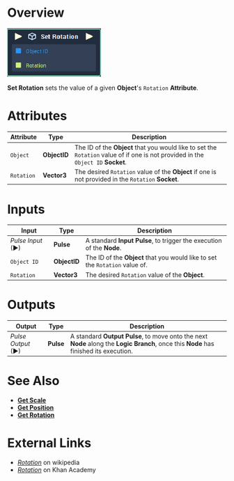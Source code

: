 # Overview

![The Set Rotation Node.](../../../.gitbook/assets/toolbox/incari/object/set-rotation.PNG)

**Set Rotation** sets the value of a given **Object**'s `Rotation` **Attribute**.

# Attributes

|Attribute|Type|Description|
|---|---|---|
|`Object`|**ObjectID**|The ID of the **Object** that you would like to set the `Rotation` value of if one is not provided in the `Object ID` **Socket**.|
|`Rotation`|**Vector3**|The desired `Rotation` value of the **Object** if one is not provided in the `Rotation` **Socket**.|

# Inputs

|Input|Type|Description|
|---|---|---|
|*Pulse Input* (►)|**Pulse**|A standard **Input Pulse**, to trigger the execution of the **Node**.|
|`Object ID`|**ObjectID**|The ID of the **Object** that you would like to set the `Rotation` value of.|
|`Rotation`|**Vector3**|The desired `Rotation` value of the **Object**.|

# Outputs

|Output|Type|Description|
|---|---|---|
|*Pulse Output* (►)|**Pulse**|A standard **Output Pulse**, to move onto the next **Node** along the **Logic Branch**, once this **Node** has finished its execution.|

# See Also
- [**Get Scale**](get-scale.md)
- [**Get Position**](get-position.md)
- [**Get Rotation**](get-position.md)
  
# External Links
- [*Rotation*](https://en.wikipedia.org/wiki/Rotation_matrix) on wikipedia
- [*Rotation*](https://www.khanacademy.org/computing/computer-programming/programming-games-visualizations/programming-3d-shapes/a/rotating-3d-shapes) on Khan Academy
